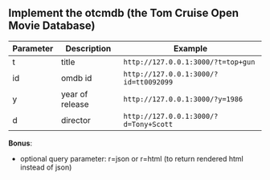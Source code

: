 ## Implement the otcmdb (the Tom Cruise Open Movie Database)


  Parameter | Description | Example 
  ------ | ------ | ------
   t | title | ```http://127.0.0.1:3000/?t=top+gun```
   id | omdb id | ```http://127.0.0.1:3000/?id=tt0092099```
   y | year of release | ```http://127.0.0.1:3000/?y=1986```
   d | director | ```http://127.0.0.1:3000/?d=Tony+Scott```

**Bonus**:
 - optional query parameter: r=json or r=html (to return rendered html instead of json)
